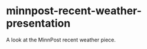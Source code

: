 minnpost-recent-weather-presentation
====================================

A look at the MinnPost recent weather piece.
